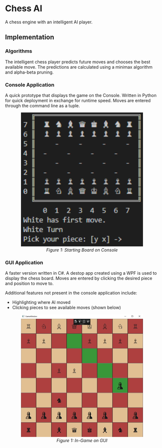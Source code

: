 # Chess AI

A chess engine with an intelligent AI player. 

## Implementation
### Algorithms
The intelligent chess player predicts future moves and chooses the best available move. The predictions are calculated using a minimax algorithm and alpha-beta pruning. 
### Console Application
A quick prototype that displays the game on the Console. Written in Python for quick deployment in exchange for runtime speed. Moves are entered through the command line as a tuple. 

<p align="center">
    <img src="images/console.png" alt="Console" width="400"><br/>
    <em>Figure 1: Starting Board on Console</em>
</p>

### GUI Application
A faster version written in C#. A destop app created using a WPF is used to display the chess board. Moves are entered by clicking the desired piece and position to move to. 

Additional features not present in the console application include:
- Highlighting where AI moved
- Clicking pieces to see available moves (shown below)

<p align="center">
    <img src="images/gui.png" alt="Console" width="400"><br/>
    <em>Figure 1: In-Game on GUI</em>
</p>
